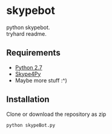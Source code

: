 # skypebot
python skypebot. <br>
tryhard readme.


## Requirements
* [Python 2.7](https://www.python.org/)
* [Skype4Py](https://github.com/Skype4Py/Skype4Py)
* Maybe more stuff :^)


## Installation
Clone or download the repository as zip
```
python skypeBot.py
```
